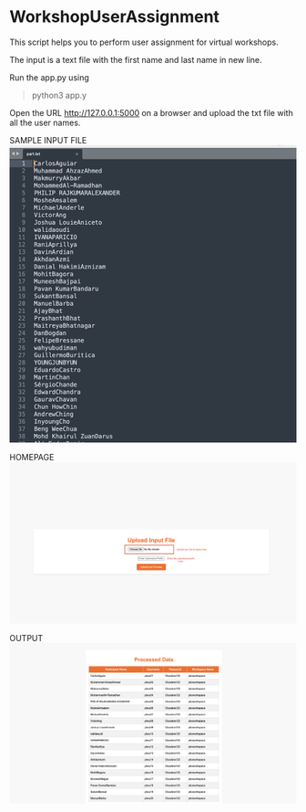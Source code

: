 # WorkshopUserAssignment

This script helps you to perform user assignment for virtual workshops.

The input is a text file with the first name and last name in new line.

Run the app.py using

> python3 app.y

Open the URL http://127.0.0.1:5000 on a browser and upload the txt file with all the user names.

SAMPLE INPUT FILE
![Alt text](./assets/input.png)

HOMEPAGE
![Alt text](./assets/homepage.png)

OUTPUT
![Alt text](./assets/output.png)


